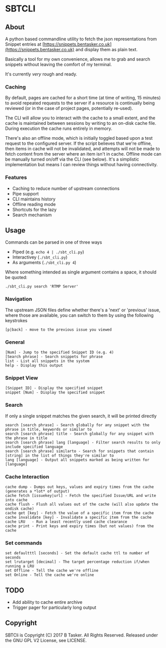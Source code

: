 # SBTCLI


## About

A python based commandline utility to fetch the json representations from Snippet entries at [https://snippets.bentasker.co.uk](https://snippets.bentasker.co.uk) and display them as plain text.

Basically a tool for my own convenience, allows me to grab and search snippets without leaving the comfort of my terminal.

It's currently *very* rough and ready.


### Caching

By default, pages are cached for a short time (at time of writing, 15 minutes) to avoid repeated requests to the server if a resource is continually being reviewed (or in the case of project pages, potentially re-used).

The CLI will allow you to interact with the cache to a small extent, and the cache is maintained between sessions by writing to an on-disk cache file. During execution the cache runs entirely in memory.

There's also an offline mode, which is initially toggled based upon a test request to the configured server. If the script believes that we're offline, then items in cache will not be invalidated, and attempts will not be made to fetch content from the server where an item isn't in cache. Offline mode can be manually turned on/off via the CLI (see below). It's a simplistic implementation but means I can review things without having connectivity.




### Features

* Caching to reduce number of upstream connections
* Pipe support
* CLI maintains history
* Offline reading mode
* Shortcuts for the lazy
* Search mechanism



## Usage


Commands can be parsed in one of three ways

* Piped (e.g. `echo 4 | ./sbt_cli.py`)
* Interactivey (`./sbt_cli.py`)
* As arguments (`./sbt_cli.py 4`)

Where something intended as single argument contains a space, it should be quoted:

    ./sbt_cli.py search 'RTMP Server'


### Navigation

The upstream JSON files define whether there's a 'next' or 'previous' issue, where those are available, you can switch to them by using the following keystrokes

    [p|back] - move to the previous issue you viewed
    

### General

    [Num] - Jump to the specified Snippet ID (e.g. 4)
    [Search phrase] - Search snippets for phrase
    list - List all snippets in the system
    help - Display this output


### Snippet View

    [Snippet ID] - Display the specified snippet
    snippet [Num] - Display the specified snippet


### Search

If only a single snippet matches the given search, it will be printed directly


    search [search phrase] - Search globally for any snippet with the phrase in title, keywords or similar to
    search [search phrase] title - Search globally for any snippet with the phrase in title
    search [search phrase] lang [language] - Filter search results to only include specified language
    search [search phrase] similarto - Search for snippets that contain [string] in the list of things they're similar to
    lang [language] - Output all snippets marked as being written for [language]
    
    
### Cache Interaction

    cache dump - Dumps out keys, values and expiry times from the cache (generates a *lot* of output)
    cache fetch [issuekey|url] - Fetch the specified Issue/URL and write into cache
    cache flush - Flush all values out of the cache (will also update the ondisk cache)
    cache get [key] - Fetch the value of a specific item from the cache
    cache invalidate [key] - Invalidate a specific item from the cache
    cache LRU   - Run a least recently used cache clearance
    cache print - Print keys and expiry times (but not values) from the cache

### Set commands

    set defaultttl [seconds] - Set the default cache ttl to number of seconds
    set lrutarget [decimal] - The target percentage reduction if/when running a LRU
    set Offline - Tell the cache we're offline
    set Online - Tell the cache we're online



## TODO

* Add ability to cache entire archive
* Trigger pager for particularly long output
    
    
## Copyright


SBTCli is Copyright (C) 2017 B Tasker. All Rights Reserved.
Released under the GNU GPL V2 License, see LICENSE.
